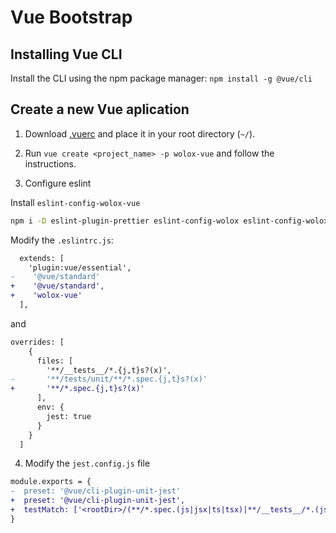 # Vue Bootstrap

## Installing Vue CLI
Install the CLI using the npm package manager: ```npm install -g @vue/cli```

## Create a new Vue aplication

1. Download [.vuerc](./.vuerc) and place it in your root directory (`~/`).

2. Run ```vue create <project_name> -p wolox-vue``` and follow the instructions.

3. Configure eslint

Install `eslint-config-wolox-vue`

```bash
npm i -D eslint-plugin-prettier eslint-config-wolox eslint-config-wolox-vue
```

Modify the `.eslintrc.js`:

```diff
  extends: [
    'plugin:vue/essential',
-    '@vue/standard'
+    '@vue/standard',
+    'wolox-vue'
  ],
```

and

```diff
overrides: [
    {
      files: [
        '**/__tests__/*.{j,t}s?(x)',
-       '**/tests/unit/**/*.spec.{j,t}s?(x)'
+       '**/*.spec.{j,t}s?(x)'
      ],
      env: {
        jest: true
      }
    }
  ]
```

4. Modify the `jest.config.js` file

```diff
module.exports = {
-  preset: '@vue/cli-plugin-unit-jest'
+  preset: '@vue/cli-plugin-unit-jest',
+  testMatch: ['<rootDir>/(**/*.spec.(js|jsx|ts|tsx)|**/__tests__/*.(js|jsx|ts|tsx))']
}
```
